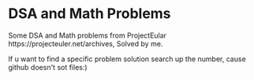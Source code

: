<h1>DSA and Math Problems</h1>
Some DSA and Math problems from ProjectEular https://projecteuler.net/archives, Solved by me.

If u want to find a specific problem solution search up the number, cause github doesn't sot files:)
